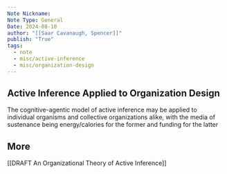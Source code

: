 ```yaml
---
Note Nickname:
Note Type: General
Date: 2024-08-10
author: "[[Saar Cavanaugh, Spencer]]"
publish: "True"
tags:
  - note
  - misc/active-inference
  - misc/organization-design
---
```


## Active Inference Applied to Organization Design

The cognitive-agentic model of active inference may be applied to individual organisms and collective organizations alike, with the media of sustenance being energy/calories for the former and funding for the latter

## More

[[DRAFT An Organizational Theory of Active Inference]]
